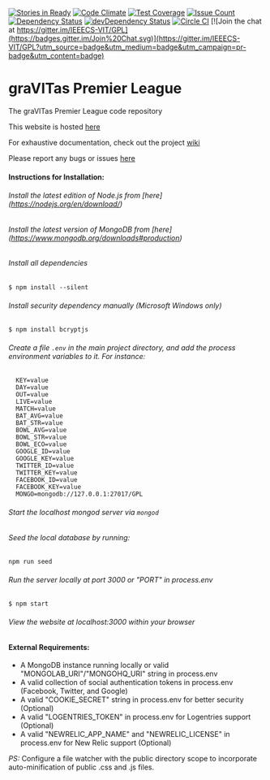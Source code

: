 [![Stories in Ready](https://badge.waffle.io/IEEECS-VIT/GPL.png?label=ready&title=Ready)](https://waffle.io/IEEECS-VIT/GPL)
[![Code Climate](https://codeclimate.com/github/IEEECS-VIT/GPL/badges/gpa.svg)](https://codeclimate.com/github/IEEECS-VIT/GPL)
[![Test Coverage](https://codeclimate.com/github/IEEECS-VIT/GPL/badges/coverage.svg)](https://codeclimate.com/github/IEEECS-VIT/GPL/coverage)
[![Issue Count](https://codeclimate.com/github/IEEECS-VIT/GPL/badges/issue_count.svg)](https://codeclimate.com/github/IEEECS-VIT/GPL)
[![Dependency Status](https://david-dm.org/IEEECS-VIT/GPL.svg)](https://david-dm.org/IEEECS-VIT/GPL)
[![devDependency Status](https://david-dm.org/IEEECS-VIT/GPL/dev-status.svg)](https://david-dm.org/IEEECS-VIT/GPL#info=devDependencies)
[![Circle CI](https://circleci.com/gh/IEEECS-VIT/GPL.svg?style=svg)](https://circleci.com/gh/IEEECS-VIT/GPL)
[![Join the chat at https://gitter.im/IEEECS-VIT/GPL](https://badges.gitter.im/Join%20Chat.svg)](https://gitter.im/IEEECS-VIT/GPL?utm_source=badge&utm_medium=badge&utm_campaign=pr-badge&utm_content=badge)

graVITas Premier League
=======================

The graVITas Premier League code repository

This website is hosted [here](http://www.gravitaspremierleague.com)

For exhaustive documentation, check out the project [wiki](https://github.com/IEEECS-VIT/GPL/wiki)

Please report any bugs or issues [here](https://github.com/IEEECS-VIT/GPL/issues)

#### Instructions for Installation:
###### Install the latest edition of Node.js from [here] (https://nodejs.org/en/download/)
###### Install the latest version of MongoDB from [here] (https://www.mongodb.org/downloads#production)
###### Install all dependencies

    $ npm install --silent

###### Install security dependency manually (Microsoft Windows only)

    $ npm install bcryptjs

###### Create a file `.env` in the main project directory, and add the process environment variables to it. For instance:

      KEY=value
      DAY=value
      OUT=value
      LIVE=value
      MATCH=value
      BAT_AVG=value
      BAT_STR=value
      BOWL_AVG=value
      BOWL_STR=value
      BOWL_ECO=value
      GOOGLE_ID=value
      GOOGLE_KEY=value
      TWITTER_ID=value
      TWITTER_KEY=value
      FACEBOOK_ID=value
      FACEBOOK_KEY=value
      MONGO=mongodb://127.0.0.1:27017/GPL

###### Start the localhost mongod server via `mongod`

###### Seed the local database by running:

    npm run seed

###### Run the server locally at port 3000 or "PORT" in process.env

    $ npm start

###### View the website at localhost:3000 within your browser

#### External Requirements:

* A MongoDB instance running locally or valid "MONGOLAB_URI"/"MONGOHQ_URI" string in process.env
* A valid collection of social authentication tokens in process.env (Facebook, Twitter, and Google)
* A valid "COOKIE_SECRET" string in process.env for better security (Optional)
* A valid "LOGENTRIES_TOKEN" in process.env for Logentries support (Optional)
* A valid "NEWRELIC_APP_NAME" and "NEWRELIC_LICENSE" in process.env for New Relic support (Optional)

*PS:* Configure a file watcher with the public directory scope to incorporate auto-minification of public .css and .js files.

